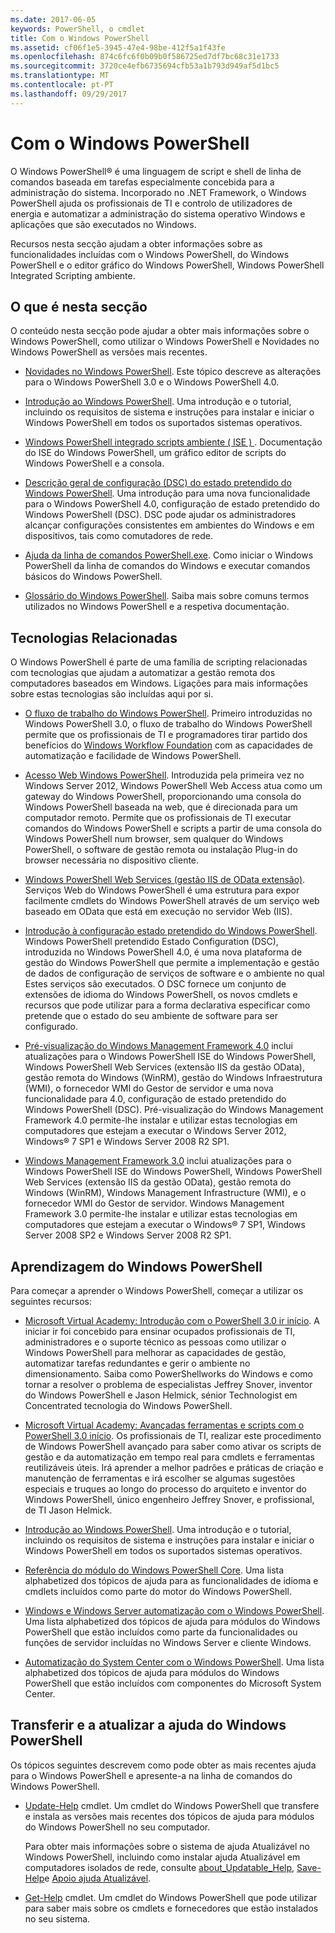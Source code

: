 ```yaml
---
ms.date: 2017-06-05
keywords: PowerShell, o cmdlet
title: Com o Windows PowerShell
ms.assetid: cf06f1e5-3945-47e4-98be-412f5a1f43fe
ms.openlocfilehash: 874c6fc6f0b09b0f586725ed7df7bc68c31e1733
ms.sourcegitcommit: 3720ce4efb6735694cfb53a1b793d949af5d1bc5
ms.translationtype: MT
ms.contentlocale: pt-PT
ms.lasthandoff: 09/29/2017
---
```

# <a name="using-windows-powershell"></a>Com o Windows PowerShell
O Windows PowerShell® é uma linguagem de script e shell de linha de comandos baseada em tarefas especialmente concebida para a administração do sistema. Incorporado no .NET Framework, o Windows PowerShell ajuda os profissionais de TI e controlo de utilizadores de energia e automatizar a administração do sistema operativo Windows e aplicações que são executados no Windows.

Recursos nesta secção ajudam a obter informações sobre as funcionalidades incluídas com o Windows PowerShell, do Windows PowerShell e o editor gráfico do Windows PowerShell, Windows PowerShell Integrated Scripting ambiente.

## <a name="whats-in-this-section"></a>O que é nesta secção
O conteúdo nesta secção pode ajudar a obter mais informações sobre o Windows PowerShell, como utilizar o Windows PowerShell e Novidades no Windows PowerShell as versões mais recentes.

- [Novidades no Windows PowerShell](../../whats-new/What-s-New-in-Windows-PowerShell-50.md). Este tópico descreve as alterações para o Windows PowerShell 3.0 e o Windows PowerShell 4.0.

- [Introdução ao Windows PowerShell](../Getting-Started-with-Windows-PowerShell.md). Uma introdução e o tutorial, incluindo os requisitos de sistema e instruções para instalar e iniciar o Windows PowerShell em todos os suportados sistemas operativos.

- [Windows PowerShell integrado scripts ambiente &#40; ISE &#41; ](Windows-PowerShell-Integrated-Scripting-Environment--ISE-.md). Documentação do ISE do Windows PowerShell, um gráfico editor de scripts do Windows PowerShell e a consola.

- [Descrição geral de configuração (DSC) do estado pretendido do Windows PowerShell](https://technet.microsoft.com/en-us/library/04c9e716-822c-40f0-8fdf-f2dda8abd888). Uma introdução para uma nova funcionalidade para o Windows PowerShell 4.0, configuração de estado pretendido do Windows PowerShell (DSC). DSC pode ajudar os administradores alcançar configurações consistentes em ambientes do Windows e em dispositivos, tais como comutadores de rede.

- [Ajuda da linha de comandos PowerShell.exe](../../core-powershell/console/PowerShell.exe-Command-Line-Help.md). Como iniciar o Windows PowerShell da linha de comandos do Windows e executar comandos básicos do Windows PowerShell.

- [Glossário do Windows PowerShell](../../Windows-PowerShell-Glossary.md). Saiba mais sobre comuns termos utilizados no Windows PowerShell e a respetiva documentação.

## <a name="related-technologies"></a>Tecnologias Relacionadas
O Windows PowerShell é parte de uma família de scripting relacionadas com tecnologias que ajudam a automatizar a gestão remota dos computadores baseados em Windows. Ligações para mais informações sobre estas tecnologias são incluídas aqui por si.

- [O fluxo de trabalho do Windows PowerShell](http://technet.microsoft.com/library/jj134242.aspx). Primeiro introduzidas no Windows PowerShell 3.0, o fluxo de trabalho do Windows PowerShell permite que os profissionais de TI e programadores tirar partido dos benefícios do [Windows Workflow Foundation](http://msdn.microsoft.com/library/ee342461.aspx) com as capacidades de automatização e facilidade de Windows PowerShell.

- [Acesso Web Windows PowerShell](http://technet.microsoft.com/library/hh831611.aspx). Introduzida pela primeira vez no Windows Server 2012, Windows PowerShell Web Access atua como um gateway do Windows PowerShell, proporcionando uma consola do Windows PowerShell baseada na web, que é direcionada para um computador remoto. Permite que os profissionais de TI executar comandos do Windows PowerShell e scripts a partir de uma consola do Windows PowerShell num browser, sem qualquer do Windows PowerShell, o software de gestão remota ou instalação Plug-in do browser necessária no dispositivo cliente.

- [Windows PowerShell Web Services (gestão IIS de OData extensão)](http://msdn.microsoft.com/library/windows/desktop/hh880865.aspx). Serviços Web do Windows PowerShell é uma estrutura para expor facilmente cmdlets do Windows PowerShell através de um serviço web baseado em OData que está em execução no servidor Web (IIS).

- [Introdução à configuração estado pretendido do Windows PowerShell](https://technet.microsoft.com/en-us/library/c134aa32-b085-4656-9a89-955d8ff768d0). Windows PowerShell pretendido Estado Configuration (DSC), introduzida no Windows PowerShell 4.0, é uma nova plataforma de gestão do Windows PowerShell que permite a implementação e gestão de dados de configuração de serviços de software e o ambiente no qual Estes serviços são executados. O DSC fornece um conjunto de extensões de idioma do Windows PowerShell, os novos cmdlets e recursos que pode utilizar para a forma declarativa especificar como pretende que o estado do seu ambiente de software para ser configurado.

- [Pré-visualização do Windows Management Framework 4.0](http://go.microsoft.com/fwlink/?LinkID=293881) inclui atualizações para o Windows PowerShell ISE do Windows PowerShell, Windows PowerShell Web Services (extensão IIS da gestão OData), gestão remota do Windows (WinRM), gestão do Windows Infraestrutura (WMI), o fornecedor WMI do Gestor de servidor e uma nova funcionalidade para 4.0, configuração de estado pretendido do Windows PowerShell (DSC). Pré-visualização do Windows Management Framework 4.0 permite-lhe instalar e utilizar estas tecnologias em computadores que estejam a executar o Windows Server 2012, Windows® 7 SP1 e Windows Server 2008 R2 SP1.

- [Windows Management Framework 3.0](http://www.microsoft.com/download/details.aspx?id=34595) inclui atualizações para o Windows PowerShell ISE do Windows PowerShell, Windows PowerShell Web Services (extensão IIS da gestão OData), gestão remota do Windows (WinRM), Windows Management Infrastructure (WMI), e o fornecedor WMI do Gestor de servidor. Windows Management Framework 3.0 permite-lhe instalar e utilizar estas tecnologias em computadores que estejam a executar o Windows® 7 SP1, Windows Server 2008 SP2 e Windows Server 2008 R2 SP1.

## <a name="learning-windows-powershell"></a>Aprendizagem do Windows PowerShell
Para começar a aprender o Windows PowerShell, começar a utilizar os seguintes recursos:

- [Microsoft Virtual Academy: Introdução com o PowerShell 3.0 ir início](https://mva.microsoft.com/en-us/training-courses/getting-started-with-powershell-3-0-jump-start-8276). A iniciar ir foi concebido para ensinar ocupados profissionais de TI, administradores e o suporte técnico as pessoas como utilizar o Windows PowerShell para melhorar as capacidades de gestão, automatizar tarefas redundantes e gerir o ambiente no dimensionamento. Saiba como PowerShellworks do Windows e como tornar a resolver o problema de especialistas Jeffrey Snover, inventor do Windows PowerShell e Jason Helmick, sénior Technologist em Concentrated tecnologia do Windows PowerShell.

- [Microsoft Virtual Academy: Avançadas ferramentas e scripts com o PowerShell 3.0 início](https://mva.microsoft.com/en-US/training-courses/advanced-tools-scripting-with-powershell-30-jump-start-8277). Os profissionais de TI, realizar este procedimento de Windows PowerShell avançado para saber como ativar os scripts de gestão e da automatização em tempo real para cmdlets e ferramentas reutilizáveis úteis. Irá aprender a melhor padrões e práticas de criação e manutenção de ferramentas e irá escolher se algumas sugestões especiais e truques ao longo do processo do arquiteto e inventor do Windows PowerShell, único engenheiro Jeffrey Snover, e profissional, de TI Jason Helmick.

- [Introdução ao Windows PowerShell](../Getting-Started-with-Windows-PowerShell.md). Uma introdução e o tutorial, incluindo os requisitos de sistema e instruções para instalar e iniciar o Windows PowerShell em todos os suportados sistemas operativos.

- [Referência do módulo do Windows PowerShell Core](http://technet.microsoft.com/library/hh847741(v=wps.630).aspx). Uma lista alphabetized dos tópicos de ajuda para as funcionalidades de idioma e cmdlets incluídos como parte do motor do Windows PowerShell.

- [Windows e Windows Server automatização com o Windows PowerShell](http://technet.microsoft.com/library/dn249523.aspx). Uma lista alphabetized dos tópicos de ajuda para módulos do Windows PowerShell que estão incluídos como parte da funcionalidades ou funções de servidor incluídas no Windows Server e cliente Windows.

- [Automatização do System Center com o Windows PowerShell](https://technet.microsoft.com/en-us/library/mt156962.aspx). Uma lista alphabetized dos tópicos de ajuda para módulos do Windows PowerShell que estão incluídos com componentes do Microsoft System Center.

## <a name="downloading-and-updating-windows-powershell-help"></a>Transferir e a atualizar a ajuda do Windows PowerShell
Os tópicos seguintes descrevem como pode obter as mais recentes ajuda para o Windows PowerShell e apresente-a na linha de comandos do Windows PowerShell.

- [Update-Help](http://technet.microsoft.com/library/hh849720.aspx) cmdlet. Um cmdlet do Windows PowerShell que transfere e instala as versões mais recentes dos tópicos de ajuda para módulos do Windows PowerShell no seu computador.

    Para obter mais informações sobre o sistema de ajuda Atualizável no Windows PowerShell, incluindo como instalar ajuda Atualizável em computadores isolados de rede, consulte [about_Updatable_Help](http://technet.microsoft.com/library/hh847735.aspx), [Save-Help](http://technet.microsoft.com/library/hh849724.aspx)e [ Apoio ajuda Atualizável](http://msdn.microsoft.com/library/hh852754.aspx).

- [Get-Help](http://technet.microsoft.com/library/hh849696(v=wps.630).aspx) cmdlet. Um cmdlet do Windows PowerShell que pode utilizar para saber mais sobre os cmdlets e fornecedores que estão instalados no seu sistema.
